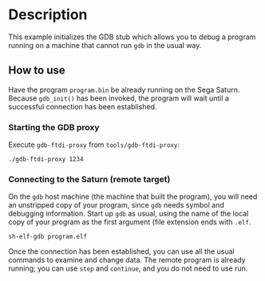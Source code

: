 Description
===========

This example initializes the GDB stub which allows you to debug a
program running on a machine that cannot run `gdb` in the usual way.

## How to use

Have the program `program.bin` be already running on the Sega
Saturn. Because `gdb_init()` has been invoked, the program will wait
until a successful connection has been established.

### Starting the GDB proxy

Execute `gdb-ftdi-proxy` from `tools/gdb-ftdi-proxy`:

    ./gdb-ftdi-proxy 1234

### Connecting to the Saturn (remote target)

On the `gdb` host machine (the machine that built the program), you
will need an unstripped copy of your program, since `gdb` needs symbol
and debugging information. Start up `gdb` as usual, using the name of
the local copy of your program as the first argument (file extension
ends with `.elf`.

    sh-elf-gdb program.elf

Once the connection has been established, you can use all the usual
commands to examine and change data. The remote program is already
running; you can use `step` and `continue`, and you do not need to use
run.
